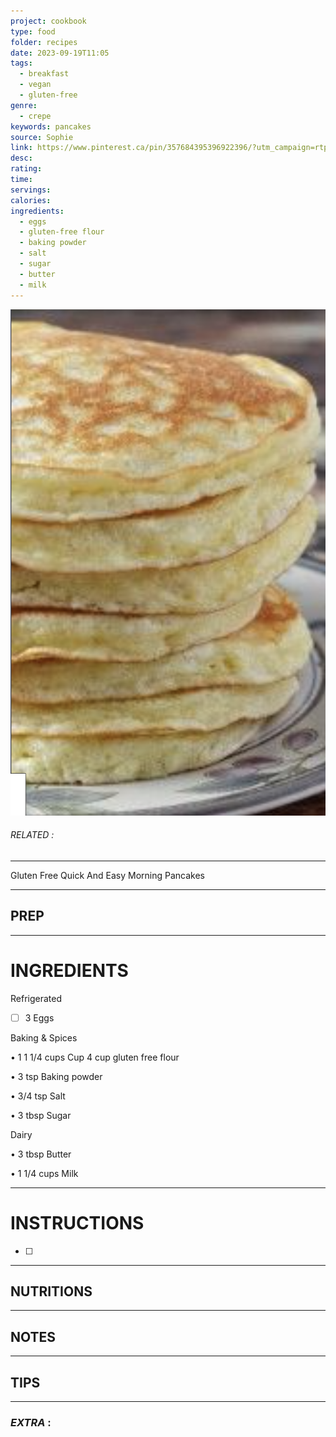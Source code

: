 ```yaml
---
project: cookbook
type: food
folder: recipes
date: 2023-09-19T11:05
tags:
  - breakfast
  - vegan
  - gluten-free
genre:
  - crepe
keywords: pancakes
source: Sophie
link: https://www.pinterest.ca/pin/357684395396922396/?utm_campaign=rtpinrecs&e_t=086481efe77e45c6a2d749d2b23e6ab8&utm_content=357684395396922396&utm_source=31&utm_term=8&utm_medium=2004
desc: 
rating: 
time: 
servings: 
calories: 
ingredients:
  - eggs
  - gluten-free flour
  - baking powder
  - salt
  - sugar
  - butter
  - milk
---
```


![IMAGE](image_154.png)

###### *RELATED* : 
---
Gluten Free Quick And Easy Morning Pancakes

---
## PREP



---
# INGREDIENTS

Refrigerated

- [ ] 3 Eggs

Baking & Spices

• 1 1 1/4 cups Cup 4 cup gluten free flour

• 3 tsp Baking powder

• 3/4 tsp Salt

• 3 tbsp Sugar

Dairy

• 3 tbsp Butter

• 1 1/4 cups Milk

---
# INSTRUCTIONS

- [ ] 

---
## NUTRITIONS



---
## NOTES



---
## TIPS



---
### *EXTRA* :



